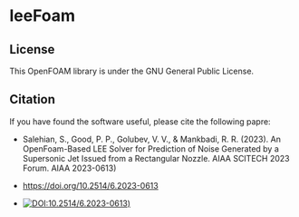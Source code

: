 # leeFoam

## License
This OpenFOAM library is under the GNU General Public License.

## Citation
If you have found the software useful, please cite the following papre:

* Salehian, S., Good, P. P., Golubev, V. V., & Mankbadi, R. R. (2023). An OpenFoam-Based LEE Solver for Prediction of Noise Generated by a Supersonic Jet Issued from a Rectangular Nozzle. AIAA SCITECH 2023 Forum. AIAA 2023-0613)
* https://doi.org/10.2514/6.2023-0613 

* [![DOI:10.2514/6.2023-0613](http://img.shields.io/badge/DOI-10.2514/6.2023-0613-B31B1B.svg))](https://doi.org/10.2514/6.2023-0613 )
